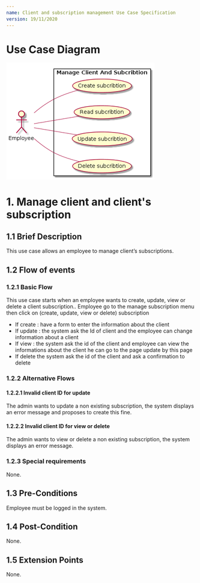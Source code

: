 ```yaml
---
name: Client and subscription management Use Case Specification
version: 19/11/2020
---
```


# Use Case Diagram

![Use Case Diagram](./client-sub.png)

# 1. Manage client and client's subscription

## 1.1 Brief Description

This use case allows an employee to manage client’s subscriptions. 

## 1.2 Flow of events

### 1.2.1 Basic Flow

This use case starts when an employee wants to create, update, view or delete a client subscription..
Employee go to the manage subscription menu
then click on (create, update, view or delete) subscription

* If create : have a form to enter the information about the client
* If update : the system ask the Id of client and the employee can change information about a client
* If view : the system ask the id of the client and employee can view the informations about the client he can go to the page update by this page 
* If delete the system ask the id of the client and ask a confirmation to delete

### 1.2.2 Alternative Flows

#### 1.2.2.1 Invalid client ID for update

The admin wants to update a non existing subscription, the system displays an error message and proposes to create this fine.

#### 1.2.2.2 Invalid client ID for view or delete

The admin wants to view or delete a non existing subscription, the system displays an error message.

### 1.2.3 Special requirements

None.

## 1.3 Pre-Conditions

Employee must be logged in the system.

## 1.4 Post-Condition

None.

## 1.5 Extension Points

None.
